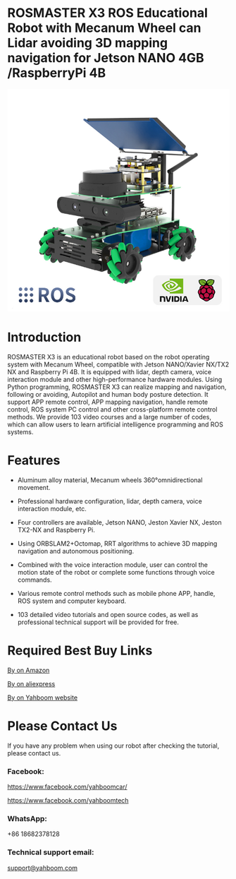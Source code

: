 # ROSMASTER X3 ROS Educational Robot with Mecanum Wheel can Lidar avoiding 3D mapping navigation for Jetson NANO 4GB /RaspberryPi 4B
![](https://github.com/YahboomTechnology/ROSMASTERX3/blob/main/X3.jpg)
# Introduction
ROSMASTER X3 is an educational robot based on the robot operating system with Mecanum Wheel, compatible with Jetson NANO/Xavier NX/TX2 NX and Raspberry Pi 4B. It is equipped with lidar, depth camera, voice interaction module and other high-performance hardware modules. Using Python programming, ROSMASTER X3 can realize mapping and navigation, following or avoiding, Autopilot and human body posture detection. It support APP remote control, APP mapping navigation, handle remote control, ROS system PC control and other cross-platform remote control methods. We provide 103 video courses and a large number of codes, which can allow users to learn artificial intelligence programming and ROS systems.
# Features
* Aluminum alloy material, Mecanum wheels 360°omnidirectional movement.

* Professional hardware configuration, lidar, depth camera, voice interaction module, etc.

* Four controllers are available, Jetson NANO, Jeston Xavier NX, Jeston TX2-NX and Raspberry Pi.

* Using ORBSLAM2+Octomap, RRT algorithms to achieve 3D mapping navigation and autonomous positioning.

* Combined with the voice interaction module, user can control the motion state of the robot or complete some functions through voice commands.

* Various remote control methods such as mobile phone APP, handle, ROS system and computer keyboard.

* 103 detailed video tutorials and open source codes, as well as professional technical support will be provided for free.

# Required Best Buy Links
[By on Amazon](https://www.amazon.com/dp/B0B1JB8CH1)

[By on aliexpress](https://www.aliexpress.com/item/3256804114185970.html)

[By on Yahboom website](https://category.yahboom.net/products/rosmaster-x3)

# Please Contact Us
If you have any problem when using our robot after checking the tutorial, please contact us.

### Facebook: 
https://www.facebook.com/yahboomcar/ 
  
https://www.facebook.com/yahboomtech
### WhatsApp:
+86 18682378128

### Technical support email: 
support@yahboom.com

